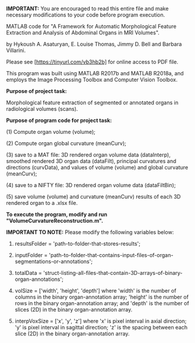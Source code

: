 **IMPORTANT:** You are encouraged to read this entire file and make necessary modifications to your code before program execution.

MATLAB code for "A Framework for Automatic Morphological Feature Extraction and Analysis of Abdominal Organs in MRI Volumes".

by Hykoush A. Asaturyan, E. Louise Thomas, Jimmy D. Bell and Barbara Villarini.

Please see [https://tinyurl.com/vb3hb2b] for online access to PDF file.

This program was built using MATLAB R2017b and MATLAB R2018a, and employs the Image Processing Toolbox and Computer Vision Toolbox.

**Purpose of project task:** 

Morphological feature extraction of segmented or annotated organs in radiological volumes (scans).

**Purpose of program code for project task:** 

(1) Compute organ volume (volume);

(2) Compute organ global curvature (meanCurv); 

(3) save to a MAT file: 3D rendered organ volume data (dataInterp), smoothed rendered 3D organ data (dataFilt), principal curvatures and directions (curvData), and values of volume (volume) and global curvature (meanCurv);

(4) save to a NIFTY file: 3D rendered organ volume data (dataFiltBin); 

(5) save volume (volume) and curvature (meanCurv) results of each 3D rendered organ to a .xlsx file.

**To execute the program, modify and run "VolumeCurvatureReconstruction.m".**

**IMPORTANT TO NOTE:** Please modify the following variables below:

1) resultsFolder = 'path-to-folder-that-stores-results';

2) inputFolder = 'path-to-folder-that-contains-input-files-of-organ-segmentations-or-annotations';

3) totalData = 'struct-listing-all-files-that-contain-3D-arrays-of-binary-organ-annotations';

4) volSize = ['width', 'height', 'depth'] where 'width' is the number of columns in the binary organ-annotation array; 'height' is the number of rows in the binary organ-annotation array; and 'depth' is the number of slices (2D) in the binary organ-annotation array.

5) interpVoxSize = ['x', 'y', 'z'] where 'x' is pixel interval in axial direction; 'y' is pixel interval in sagittal direction; 'z' is the spacing between each slice (2D) in the binary organ-annotation array.
